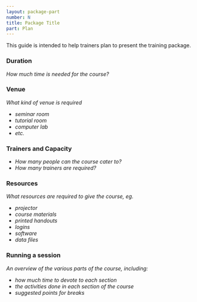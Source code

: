 ```yaml
---
layout: package-part
number: N
title: Package Title
part: Plan
---
```


This guide is intended to help trainers plan to present the training package.

### Duration

_How much time is needed for the course?_

### Venue

_What kind of venue is required_

* _seminar room_
* _tutorial room_
* _computer lab_
* _etc._

### Trainers and Capacity

* _How many people can the course cater to?_
* _How many trainers are required?_

### Resources

_What resources are required to give the course, eg._

* _projector_
* _course materials_
* _printed handouts_
* _logins_
* _software_
* _data files_

### Running a session

_An overview of the various parts of the course, including:_

* _how much time to devote to each section_
* _the activities done in each section of the course_
* _suggested points for breaks_


